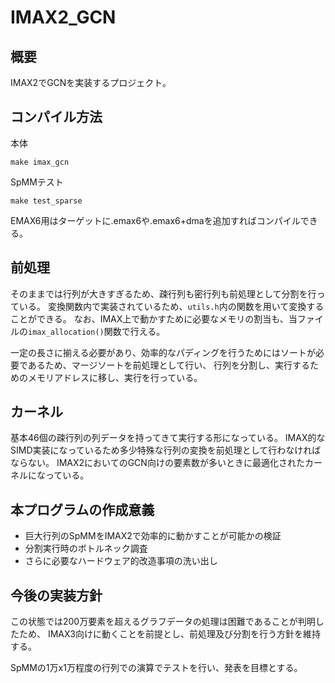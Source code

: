 # IMAX2_GCN
## 概要
IMAX2でGCNを実装するプロジェクト。

## コンパイル方法
本体
```shell
make imax_gcn
```
SpMMテスト
```shell
make test_sparse
```
EMAX6用はターゲットに.emax6や.emax6+dmaを追加すればコンパイルできる。

## 前処理
そのままでは行列が大きすぎるため、疎行列も密行列も前処理として分割を行っている。
変換関数内で実装されているため、`utils.h`内の関数を用いて変換することができる。
なお、IMAX上で動かすために必要なメモリの割当も、当ファイルの`imax_allocation()`関数で行える。

一定の長さに揃える必要があり、効率的なパディングを行うためにはソートが必要であるため、マージソートを前処理として行い、
行列を分割し、実行するためのメモリアドレスに移し、実行を行っている。

## カーネル
基本46個の疎行列の列データを持ってきて実行する形になっている。
IMAX的なSIMD実装になっているため多少特殊な行列の変換を前処理として行わなければならない。
IMAX2においてのGCN向けの要素数が多いときに最適化されたカーネルになっている。

## 本プログラムの作成意義
- 巨大行列のSpMMをIMAX2で効率的に動かすことが可能かの検証
- 分割実行時のボトルネック調査
- さらに必要なハードウェア的改造事項の洗い出し

## 今後の実装方針
この状態では200万要素を超えるグラフデータの処理は困難であることが判明したため、
IMAX3向けに動くことを前提とし、前処理及び分割を行う方針を維持する。

SpMMの1万x1万程度の行列での演算でテストを行い、発表を目標とする。